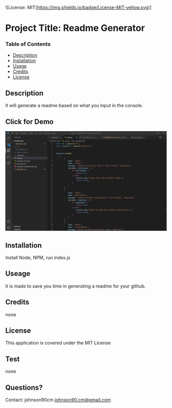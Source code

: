 
  ![License: MIT(https://img.shields.io/badge/License-MIT-yellow.svg)]

  # Project Title: Readme Generator

  ### Table of Contents
  * [Description](#description)
  * [Installation](#installation)
  * [Usage](#usesage)
  * [Credits](#credits)
  * [License](#licence)

  ## Description
  It will generate a readme based on what you input in the console.

  ## Click for Demo
  [![Demo](./Screenshot.png)](https://drive.google.com/file/d/1-RRJD4Y4eAxpx5nW8K7uaA_YV4vOoMQD/preview)

  ## Installation
  Install Node, NPM, run index.js

  ## Useage
  It is made to save you time in generating a readme for your github.

  ## Credits
  none

  ## License
  This application is covered under the MIT License

  ## Test
  none

  ## Questions? 
  Contact: 
  johnson90cm
  johnson90.cm@gmail.com
